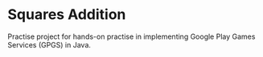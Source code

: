 # Squares Addition

Practise project for hands-on practise in implementing Google Play Games Services (GPGS) in Java.